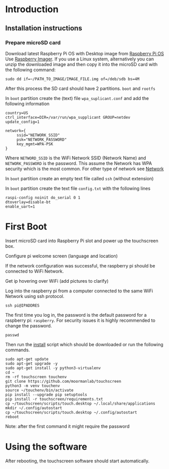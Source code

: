 # Introduction



## Installation instructions

### Prepare microSD card

Download latest Raspberry Pi OS with Desktop image from [Raspberry Pi OS](https://www.raspberrypi.org/software/operating-systems/#raspberry-pi-os-32-bit)
Use [Raspberry Imager](https://www.raspberrypi.org/software/). If you use a Linux system, alternatively you can unzip the downloaded image and then copy it into the microSD card with the following command:
```
sudo dd if=~/PATH_TO_IMAGE/IMAGE_FILE.img of=/deb/sdb bs=4M
```

After this process the SD card should have 2 partitions. `boot` and `rootfs`

In `boot` partition create the (text) file `wpa_suplicant.conf` and add the following information

```
country=US
ctrl_interface=DIR=/var/run/wpa_supplicant GROUP=netdev
update_config=1

network={
     ssid="NETWORK_SSID"
     psk="NETWORK_PASSWORD"
     key_mgmt=WPA-PSK
}
```

Where `NETWORD_SSID` is the WiFi Network SSID (Network Name) and `NETWORK_PASSWORD` is the password. This assume the Network has WPA security which is the most common.
For other type of network see [Network](networks.md)

In `boot` partition create an empty text file called `ssh` (without extension)

In `boot` partition create the text file `config.txt` with the following lines

```
raspi-config noinit do_serial 0 1
dtoverlay=disable-bt
enable_uart=1
```

# First Boot

Insert microSD card into Raspberry Pi slot and power up the touchscreen box.

Configure pi welcome screen (language and location)

If the network configuration was successful, the raspberry pi should be connected to WiFi Network.
 
Get ip hovering over WiFi (add pictures to clarify)

Log into the raspberry pi from a computer connected to the same WiFi Network using ssh protocol.
```
ssh pi@IPADDRES
```
The first time you log in, the password is the default password for a raspberry pi: `raspberry`.
For security issues it is highly recommended to change the password.

```
passwd
```

Then run the [install](scripts/install.sh) script which should be downloaded or run the following commands.
```
sudo apt-get update
sudo apt-get upgrade -y 
sudo apt-get install -y python3-virtualenv 
cd ~
rm -rf touchscreen touchenv
git clone https://github.com/moormanlab/touchscreen
python3 -m venv touchenv
source ~/touchenv/bin/activate
pip install --upgrade pip setuptools
pip install -r touchscreen/requirements.txt
cp ~/touchscreen/scripts/touch.desktop ~/.local/share/applications
mkdir ~/.config/autostart
cp ~/touchscreen/scripts/touch.desktop ~/.config/autostart
reboot
```
Note: after the first command it might require the password


# Using the software

After rebooting, the touchscreen software should start automatically.
